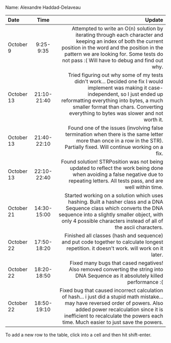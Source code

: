 Name: Alexandre Haddad-Delaveau

| Date       |    Time     |                                                                                                                                                                                                                                                                        Update |
|:-----------|:-----------:|------------------------------------------------------------------------------------------------------------------------------------------------------------------------------------------------------------------------------------------------------------------------------:|
| October 9  |  9:25-9:35  |                      Attempted to write an O(n) solution by iterating through each character and keeping an index of both the current position in the word and the position in the pattern we are looking for. Some tests do not pass :( Will have to debug and find out why. |
| October 13 | 21:10-21:40 | Tried figuring out why some of my tests didn't work... Decided one fix I would implement was making it case-independent, so I just ended up reformatting everything into bytes, a much smaller format than chars. Converting everything to bytes was slower and not worth it. |
| October 13 | 21:40-22:10 |                                                                                                      Found one of the issues (involving false termination when there is the same letter more than once in a row in the STR). Partially fixed. Will continue working on a fix. |
| October 13 | 22:10-22:40 |                                                                                           Found solution! STRPosition was not being updated to reflect the work being done when avoiding a false negative due to repeating letters. All tests pass, and are well within time. |
| October 21 | 14:30-15:00 |                                       Started working on a solution which uses hashing. Built a hasher class and a DNA Sequence class which converts the DNA sequence into a slightly smaller object, with only 4 possible characters instead of all of the ascii characters. |
| October 22 | 17:50-18:20 |                                                                                                                                       Finished all classes (hash and sequence) and put code together to calculate longest repetition. it doesn't work. will work on it later. |
| October 22 | 18:20-18:50 |                                                                                                                                             Fixed many bugs that cased negatives! Also removed converting the string into DNA Sequence as it absolutely killed performance :( |
| October 22 | 18:50-19:10 |                Fixed bug that caused incorrect calculation of hash... i just did a stupid math mistake... may have reversed order of powers. Also added power recalculation since it is inefficient to recalculate the powers each time. Much easier to just save the powers. |


To add a new row to the table, click into a cell and then hit shift-enter.